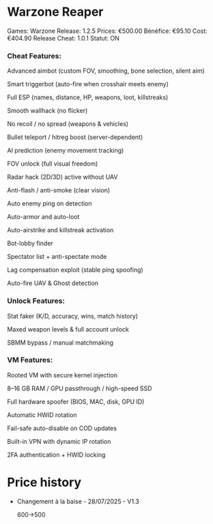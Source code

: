 # Warzone Reaper

Games: Warzone
Release: 1.2.5
Prices: €500.00
Bénéfice: €95.10
Cost: €404.90
Release Cheat: 1.0.1
Statut: ON

### **Cheat Features:**

Advanced aimbot (custom FOV, smoothing, bone selection, silent aim)

Smart triggerbot (auto-fire when crosshair meets enemy)

Full ESP (names, distance, HP, weapons, loot, killstreaks)

Smooth wallhack (no flicker)

No recoil / no spread (weapons & vehicles)

Bullet teleport / hitreg boost (server-dependent)

AI prediction (enemy movement tracking)

FOV unlock (full visual freedom)

Radar hack (2D/3D) active without UAV

Anti-flash / anti-smoke (clear vision)

Auto enemy ping on detection

Auto-armor and auto-loot

Auto-airstrike and killstreak activation

Bot-lobby finder

Spectator list + anti-spectate mode

Lag compensation exploit (stable ping spoofing)

Auto-fire UAV & Ghost detection

### **Unlock Features:**

Stat faker (K/D, accuracy, wins, match history)

Maxed weapon levels & full account unlock

SBMM bypass / manual matchmaking

### **VM Features:**

Rooted VM with secure kernel injection

8–16 GB RAM / GPU passthrough / high-speed SSD

Full hardware spoofer (BIOS, MAC, disk, GPU ID)

Automatic HWID rotation

Fail-safe auto-disable on COD updates

Built-in VPN with dynamic IP rotation

2FA authentication + HWID locking

# Price history

- Changement à la baise - 28/07/2025 - V1.3
    
    600→500
